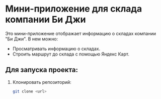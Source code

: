 # Мини-приложение для склада компании Би Джи

Это мини-приложение отображает информацию о складах компании "Би Джи". В нем можно:
- Просматривать информацию о складах.
- Строить маршрут до склада с помощью Яндекс Карт.

## Для запуска проекта:

1. Клонировать репозиторий:
   ```bash
   git clone <url>
